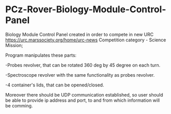# PCz-Rover-Biology-Module-Control-Panel

Biology Module Control Panel created in order to compete in new URC https://urc.marssociety.org/home/urc-news Competition category - Science Mission;

Program manipulates these parts:

-Probes revolver, that can be rotated 360 deg by 45 degree on each turn.

-Spectroscope revolver with the same functionality as probes revolver.

-4 container's lids, that can be opened/closed.

Moreover there should be UDP communication established, so user should be able to provide ip address and port, to and from which information will be comming.


